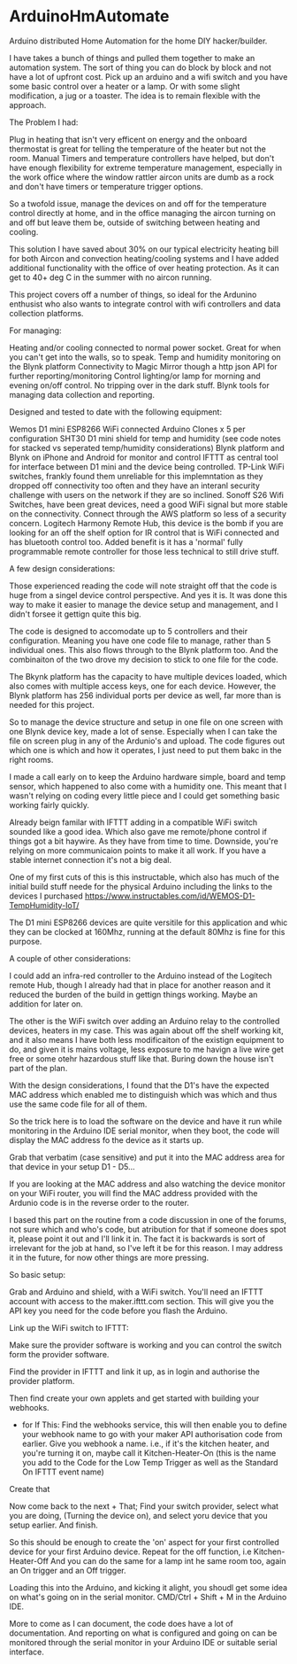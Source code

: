 # ArduinoHmAutomate
Arduino distributed Home Automation for the home DIY hacker/builder.

I have takes a bunch of things and pulled them together to make an automation system. The sort of thing you can do block by block and not have a lot of upfront cost. Pick up an arduino and a wifi switch and you have some basic control over a heater or a lamp. 
Or with some slight modification, a jug or a toaster. The idea is to remain flexible with the approach.

The Problem I had:

Plug in heating that isn't very efficent on energy and the onboard thermostat is great for telling the temperature of the heater but not the room.
Manual Timers and temperature controllers have helped, but don't have enough flexibility for extreme temperature management, especially in the work office where the window rattler aircon units are dumb as a rock and don't have timers or temperature trigger options.

So a twofold issue, manage the devices on and off for the temperature control directly at home, and in the office managing the aircon turning on and off but leave them be, outside of switching between heating and cooling.

This solution I have saved about 30% on our typical electricity heating bill for both Aircon and convection heating/cooling systems and I have added additional functionality with the office of over heating protection. As it can get to 40+ deg C in the summer with no aircon running. 

This project covers off a number of things, so ideal for the Ardunino enthusist who also wants to integrate control with wifi controllers and data collection platforms. 

For managing:

Heating and/or cooling connected to normal power socket. Great for when you can't get into the walls, so to speak.
Temp and humidity monitoring on the Blynk platform
Connectivity to Magic Mirror though a http json API for further reporting/monitoring
Control lighting/or lamp for morning and evening on/off control. No tripping over in the dark stuff.
Blynk tools for managing data collection and reporting.

Designed and tested to date with the following equipment:

Wemos D1 mini ESP8266 WiFi connected Arduino Clones x 5 per configuration
SHT30 D1 mini shield for temp and humidity (see code notes for stacked vs seperated temp/humidity considerations)
Blynk platform and Blynk on iPhone and Android for monitor and control
IFTTT as central tool for interface between D1 mini and the device being controlled.
TP-Link WiFi switches, frankly found them unreliable for this implemntation as they dropped off connectivity too often and they have an interanl security challenge with users on the network if they are so inclined.
Sonoff S26 Wifi Switches, have been great devices, need a good WiFi signal but more stable on the connectivity. Connect through the AWS platform so less of a security concern.
Logitech Harmony Remote Hub, this device is the bomb if you are looking for an off the shelf option for IR control that is WiFi connected and has bluetooth control too. Added benefit is it has a 'normal' fully programmable remote controller for those less technical to still drive stuff.

A few design considerations:

Those experienced reading the code will note straight off that the code is huge from a singel device control perspective. And yes it is. It was done this way to make it easier to manage the device setup and management, and I didn't forsee it gettign quite this big.

The code is designed to accomodate up to 5 controllers and their configuration. Meaning you have one code file to manage, rather than 5 individual ones. This also flows through to the Blynk platform too. And the combinaiton of the two drove my decision to stick to one file for the code.

The Bkynk platform has the capacity to have multiple devices loaded, which also comes with multiple access keys, one for each device. However, the Blynk platform has 256 individual ports per device as well, far more than is needed for this project.

So to manage the device structure and setup in one file on one screen with one Blynk device key, made a lot of sense. Especially when I can take the file on screen plug in any of the Ardunio's and upload. The code figures out which one is which and how it operates, I just need to put them bakc in the right rooms.

I made a call early on to keep the Arduino hardware simple, board and temp sensor, which happened to also come with a humidity one.
This meant that I wasn't relying on coding every little piece and I could get something basic working fairly quickly. 

Already beign familar with IFTTT adding in a compatible WiFi switch sounded like a good idea. Which also gave me remote/phone control if things got a bit haywire. As they have from time to time. Downside, you're relying on more communicaion points to make it all work. If you have a stable internet connection it's not a big deal. 

One of my first cuts of this is this instructable, which also has much of the initial build stuff neede for the physical Arduino including the links to the devices I purchased https://www.instructables.com/id/WEMOS-D1-TempHumidity-IoT/

The D1 mini ESP8266 devices are quite versitile for this application and whic they can be clocked at 160Mhz, running at the default 80Mhz is fine for this purpose. 

A couple of other considerations:

I could add an infra-red controller to the Arduino instead of the Logitech remote Hub, though I already had that in place for another reason and it reduced the burden of the build in gettign things working. Maybe an addition for later on.

The other is the WiFi switch over adding an Arduino relay to the controlled devices, heaters in my case. This was again about off the shelf working kit, and it also means I have both less modificaiton of the existign equipment to do, and given it is mains voltage, less exposure to me havign a live wire get free or some otehr hazardous stuff like that. Buring down the house isn't part of the plan.

With the design considerations, I found that the D1's have the expected MAC address which enabled me to distinguish which was which and thus use the same code file for all of them.

So the trick here is to load the software on the device and have it run while monitoring in the Arduino IDE serial monitor, when they boot, the code will display the MAC address fo the device as it starts up. 

Grab that verbatim (case sensitive) and put it into the MAC address area for that device in your setup D1 - D5... 

If you are looking at the MAC address and also watching the device monitor on your WiFi router, you will find the MAC address provided with the Ardunio code is in the reverse order to the router. 

I based this part on the routine from a code discussion in one of the forums, not sure which and who's code, but atribution for that if someone does spot it, please point it out and I'll link it in. The fact it is backwards is sort of irrelevant for the job at hand, so I've left it be for this reason. I may address it in the future, for now other things are more pressing.

So basic setup:

Grab and Arduino and shield, with a WiFi switch. You'll need an IFTTT account with access to the maker.ifttt.com section.
This will give you the API key you need for the code before you flash the Arduino.

Link up the WiFi switch to IFTTT:

Make sure the provider software is working and you can control the switch form the provider software.

Find the provider in IFTTT and link it up, as in login and authorise the provider platform.

Then find create your own applets and get started with building your webhooks.

+ for If This: Find the webhooks service, this will then enable you to define your webhook name to go with your maker API authorisation code from earlier. Give you webhook a name. i.e., if it's the kitchen heater, and you're turning it on, maybe call it Kitchen-Heater-On (this is the name you add to the Code for the Low Temp Trigger as well as the Standard On IFTTT event name)

Create that

Now come back to the next + That; Find your switch provider, select what you are doing, (Turning the device on), and select yoru device that you setup earlier.
And finish.

So this should be enough to create the 'on' aspect for your first controlled device for your first Arduino device.
Repeat for the off function, i.e Kitchen-Heater-Off
And you can do the same for a lamp int he same room too, again an On trigger and an Off trigger.

Loading this into the Arduino, and kicking it alight, you shoudl get some idea on what's going on in the serial monitor. CMD/Ctrl + Shift + M in the Arduino IDE.










More to come as I can document, the code does have a lot of documentation. And reporting on what is configured and going on can be monitored through the serial monitor in your Arduino IDE or suitable serial interface. 

